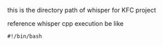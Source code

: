 this is the directory path of whisper for KFC project

reference whisper cpp execution be like
```
#!/bin/bash
```
